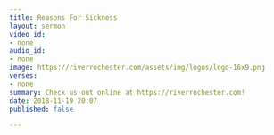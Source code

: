```yaml
---
title: Reasons For Sickness
layout: sermon
video_id:
- none
audio_id:
- none
image: https://riverrochester.com/assets/img/logos/logo-16x9.png
verses:
- none
summary: Check us out online at https://riverrochester.com!
date: 2018-11-19 20:07
published: false

---
```

